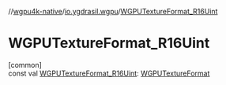 //[wgpu4k-native](../../index.md)/[io.ygdrasil.wgpu](index.md)/[WGPUTextureFormat_R16Uint](-w-g-p-u-texture-format_-r16-uint.md)

# WGPUTextureFormat_R16Uint

[common]\
const val [WGPUTextureFormat_R16Uint](-w-g-p-u-texture-format_-r16-uint.md): [WGPUTextureFormat](-w-g-p-u-texture-format/index.md)
